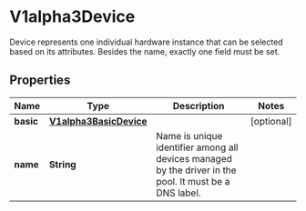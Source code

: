 

# V1alpha3Device

Device represents one individual hardware instance that can be selected based on its attributes. Besides the name, exactly one field must be set.

## Properties

| Name | Type | Description | Notes |
|------------ | ------------- | ------------- | -------------|
|**basic** | [**V1alpha3BasicDevice**](V1alpha3BasicDevice.md) |  |  [optional] |
|**name** | **String** | Name is unique identifier among all devices managed by the driver in the pool. It must be a DNS label. |  |




